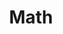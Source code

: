 ---
linktitle: Math
title: Math
description: Basic math functions like abs, least, log, radians, and random
weight: 15.0
---